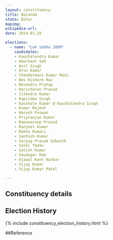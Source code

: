 ```yaml
---
layout: constituency
title: Nalanda
state: Bihar
mapimg: 
wikipedia-url: 
date: 2014-01-29

elections: 
  - name: "Lok Sabha 2009"
    candidates: 
    - Kaushalendra Kumar 
    - Amarkant Sah 
    - Anil Singh 
    - Arun Kumar 
    - Chandermani Kumar Mani 
    - Dev Kishore Rai 
    - Devendra Pratap 
    - Haricharan Prasad 
    - Jitendra Kumar 
    - Kapildeo Singh 
    - Kaushale Kumar @ Kaushalendra Singh 
    - Kumar Rajesh 
    - Naresh Paswan 
    - Priyranjan Kumar 
    - Ramswaroop Prasad 
    - Ranjeet Kumar 
    - Rekha Kumari 
    - Santosh Kumar 
    - Saryug Prasad Sahasth 
    - Sashi Yadav 
    - Satish Kumar 
    - Saudagar Ram 
    - Ujawal Kant Hunkar 
    - Vijay Kumar 
    - Vijay Kumar Patel 

---
```

## Constituency details


## Election History
{% include constituency_election_history.html %}

##Reference
